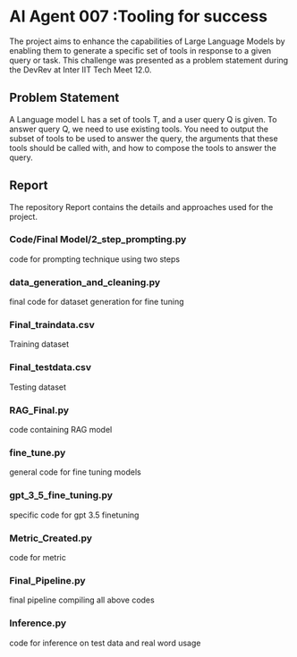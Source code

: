 # AI Agent 007 :Tooling for success
The project aims to enhance the capabilities of Large Language Models by enabling them to generate a specific set of tools in response to a given query or task. 
This challenge was presented as a problem statement during the DevRev at Inter IIT Tech Meet 12.0.

## Problem Statement 
A Language model L has a set of tools T, and a user query Q is given. To answer query Q, we
need to use existing tools. You need to output the subset of tools to be used to answer the
query, the arguments that these tools should be called with, and how to compose the tools to
answer the query.

## Report 
The repository Report contains the details and approaches used for  the project.

### Code/Final Model/2_step_prompting.py 
code for prompting technique using two steps

### data_generation_and_cleaning.py 
final code for dataset generation for fine tuning
### Final_traindata.csv 
Training dataset 
### Final_testdata.csv 
Testing dataset
### RAG_Final.py 
code containing RAG model
### fine_tune.py 
general code for fine tuning models
### gpt_3_5_fine_tuning.py 
specific code for gpt 3.5 finetuning
### Metric_Created.py 
code for metric 
### Final_Pipeline.py 
final pipeline compiling all above codes
### Inference.py 
code for inference on test data and real word usage


